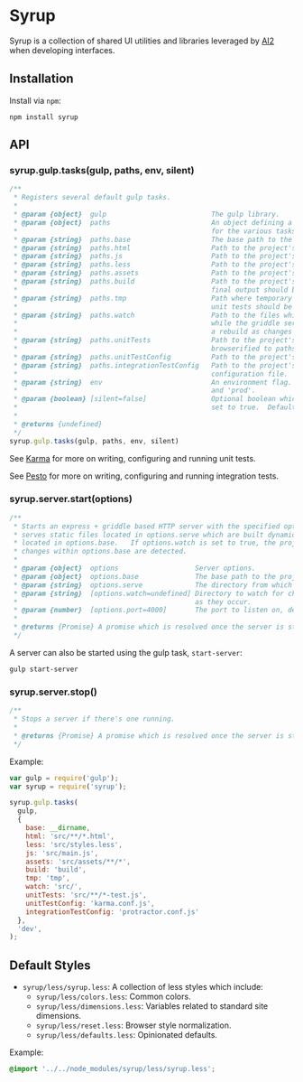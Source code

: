 # Syrup

Syrup is a collection of shared UI utilities and libraries leveraged by [AI2](http://github.com/allenai) when developing interfaces.

## Installation

Install via `npm`:

```shell
npm install syrup
```

## API

### syrup.gulp.tasks(gulp, paths, env, silent)

```javascript
/**
 * Registers several default gulp tasks.
 *
 * @param {object}  gulp                          The gulp library.
 * @param {object}  paths                         An object defining a series of paths required
 *                                                for the various tasks.
 * @param {string}  paths.base                    The base path to the project.
 * @param {string}  paths.html                    Path to the project's HTML files.
 * @param {string}  paths.js                      Path to the project's JS files.
 * @param {string}  paths.less                    Path to the project's LESS files.
 * @param {string}  paths.assets                  Path to the project's assets.
 * @param {string}  paths.build                   Path to the project's build directory where the
 *                                                final output should be placed.
 * @param {string}  paths.tmp                     Path where temporary files (like browserified)
 *                                                unit tests should be put.
 * @param {string}  paths.watch                   Path to the files which should be watched for changes
 *                                                while the griddle serve is running and trigger
 *                                                a rebuild as changes occur.
 * @param {string}  paths.unitTests               Path to the project's unit tests.  These files are
 *                                                browserified to paths.tmp prior to execution
 * @param {string}  paths.unitTestConfig          Path to the project's karma configuration file.
 * @param {string}  paths.integrationTestConfig   Path to the project's pesto / protractor
 *                                                configuration file.
 * @param {string}  env                           An environment flag. Valid values are 'dev'
 *                                                and 'prod'.
 * @param {boolean} [silent=false]                Optional boolean which silences log output if
 *                                                set to true.  Defaults to false.
 *
 * @returns {undefined}
 */
syrup.gulp.tasks(gulp, paths, env, silent)
```

See [Karma](http://karma-runner.github.io/) for more on writing, configuring and running unit tests.

See [Pesto](https://github.com/allenai/pesto) for more on writing, configuring and running integration tests.

### syrup.server.start(options)

```javascript
/**
 * Starts an express + griddle based HTTP server with the specified options.  The HTTP server
 * serves static files located in options.serve which are built dynamically using the gulpfile
 * located in options.base.   If options.watch is set to true, the project is rebuilt everytime
 * changes within options.base are detected.
 *
 * @param {object}  options                   Server options.
 * @param {object}  options.base              The base path to the project (where the gulpfile lives).
 * @param {string}  options.serve             The directory from which to serve static files.
 * @param {string}  [options.watch=undefined] Directory to watch for changes and trigger rebuilds
 *                                            as they occur.
 * @param {number}  [options.port=4000]       The port to listen on, defaults to 4000.
 *
 * @returns {Promise} A promise which is resolved once the server is started.
 */
```

A server can also be started using the gulp task, `start-server`:

```shell
gulp start-server
```

### syrup.server.stop()

```javascript
/**
 * Stops a server if there's one running.
 *
 * @returns {Promise} A promise which is resolved once the server is stopped.
 */
````

Example:

```javascript
var gulp = require('gulp');
var syrup = require('syrup');

syrup.gulp.tasks(
  gulp,
  {
    base: __dirname,
    html: 'src/**/*.html',
    less: 'src/styles.less',
    js: 'src/main.js',
    assets: 'src/assets/**/*',
    build: 'build',
    tmp: 'tmp',
    watch: 'src/',
    unitTests: 'src/**/*-test.js',
    unitTestConfig: 'karma.conf.js',
    integrationTestConfig: 'protractor.conf.js'
  },
  'dev',
);
```

## Default Styles

  * `syrup/less/syrup.less`: A collection of less styles which include:
    * `syrup/less/colors.less`: Common colors.
    * `syrup/less/dimensions.less`: Variables related to standard site dimensions.
    * `syrup/less/reset.less`: Browser style normalization.
    * `syrup/less/defaults.less`: Opinionated defaults.

Example:

```css
@import '../../node_modules/syrup/less/syrup.less';
```
